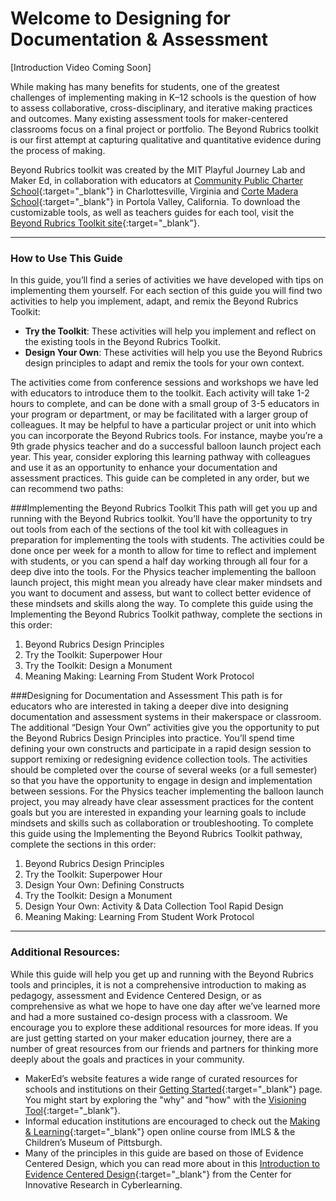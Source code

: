 # Welcome to Designing for Documentation & Assessment

[Introduction Video Coming Soon]

While making has many benefits for students, one of the greatest challenges of implementing making in K–12 schools is the question of how to assess collaborative, cross-disciplinary, and iterative making practices and outcomes. Many existing assessment tools for maker-centered classrooms focus on a final project or portfolio. The Beyond Rubrics toolkit is our first attempt at capturing qualitative and quantitative evidence during the process of making.

Beyond Rubrics toolkit was created by the MIT Playful Journey Lab and Maker Ed, in collaboration with educators at [Community Public Charter School](https://www.k12albemarle.org/school/cpcs/Pages/default.aspx){:target="_blank"} in Charlottesville, Virginia and [Corte Madera School](http://cms.pvsd.net/){:target="_blank"} in Portola Valley, California. To download the customizable tools, as well as teachers guides for each tool, visit the [Beyond Rubrics Toolkit site](http://www.makered.org/beyondrubrics){:target="_blank"}.

***

### How to Use This Guide
In this guide, you’ll find a series of activities we have developed with tips on implementing them yourself. For each section of this guide you will find two activities to help you implement, adapt, and remix the Beyond Rubrics Toolkit:
  - **Try the Toolkit**: These activities will help you implement and reflect on the existing tools in the Beyond Rubrics Toolkit.
  - **Design Your Own**: These activities will help you use the Beyond Rubrics design principles to adapt and remix the tools for your own context.

The activities come from conference sessions and workshops we have led with educators to introduce them to the toolkit. Each activity will take 1-2 hours to complete, and can be done with a small group of 3-5 educators in your program or department, or may be facilitated with a larger group of colleagues.
It may be helpful to have a particular project or unit into which you can incorporate the Beyond Rubrics tools. For instance, maybe you’re a 9th grade physics teacher and do a successful balloon launch project each year. This year, consider exploring this learning pathway with colleagues and use it as an opportunity to enhance your documentation and assessment practices. This guide can be completed in any order, but we can recommend two paths:

###Implementing the Beyond Rubrics Toolkit
This path will get you up and running with the Beyond Rubrics toolkit. You’ll have the opportunity to try out tools from each of the sections of the tool kit with colleagues in preparation for implementing the tools with students. The activities could be done once per week for a month to allow for time to reflect and implement with students, or you can spend a half day working through all four for a deep dive into the tools.
For the Physics teacher implementing the balloon launch project, this might mean you already have clear maker mindsets and you want to document and assess, but want to collect better evidence of these mindsets and skills along the way.
To complete this guide using the Implementing the Beyond Rubrics Toolkit pathway, complete the sections in this order:
1. Beyond Rubrics Design Principles
2. Try the Toolkit: Superpower Hour
3. Try the Toolkit: Design a Monument
4. Meaning Making: Learning From Student Work Protocol

###Designing for Documentation and Assessment
This path is for educators who are interested in taking a deeper dive into designing documentation and assessment systems in their makerspace or classroom. The additional “Design Your Own” activities give you the opportunity to put the Beyond Rubrics Design Principles into practice. You’ll spend time defining your own constructs and participate in a rapid design session to support remixing or redesigning evidence collection tools. The activities should be completed over the course of several weeks (or a full semester) so that you have the opportunity to engage in design and implementation between sessions.
For the Physics teacher implementing the balloon launch project, you may already have clear assessment practices for the content goals but you are interested in expanding your learning goals to include mindsets and skills such as collaboration or troubleshooting.
To complete this guide using the Implementing the Beyond Rubrics Toolkit pathway, complete the sections in this order:
1. Beyond Rubrics Design Principles
2. Try the Toolkit: Superpower Hour
3. Design Your Own: Defining Constructs
4. Try the Toolkit: Design a Monument
5. Design Your Own: Activity & Data Collection Tool Rapid Design
6. Meaning Making: Learning From Student Work Protocol

***

### Additional Resources:
While this guide will help you get up and running with the Beyond Rubrics tools and principles, it is not a comprehensive introduction to making as pedagogy, assessment and Evidence Centered Design, or as comprehensive as what we hope to have one day after we’ve learned more and had a more sustained co-design process with a classroom. We encourage you to explore these additional resources for more ideas.
If you are just getting started on your maker education journey, there are a number of great resources from our friends and partners for thinking more deeply about the goals and practices in your community.
- MakerEd’s website features a wide range of curated resources for schools and institutions on their [Getting Started](https://makered.org/resources/getting-started/){:target="_blank"} page. You might start by exploring the "why" and "how" with the [Visioning Tool](https://makered.org/resources/getting-started-visioning/){:target="_blank"}.
- Informal education institutions are encouraged to check out the [Making & Learning](http://p2pu.github.io/makingandlearning/){:target="_blank"} open online course from IMLS & the Children’s Museum of Pittsburgh.
- Many of the principles in this guide are based on those of Evidence Centered Design, which you can read more about in this [Introduction to Evidence Centered Design](https://circlcenter.org/evidence-centered-design/){:target="_blank"} from the Center for Innovative Research in Cyberlearning.
